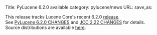 Title: PyLucene 6.2.0 available
category: pylucene/news
URL: 
save_as: 

This release tracks Lucene Core's recent 6.2.0 <a href="https://lucene.apache.org/core/corenews.html">release</a>.<br/>
See <a href="https://svn.apache.org/repos/asf/lucene/pylucene/tags/pylucene_6_2_0/CHANGES">PyLucene 6.2.0 CHANGES</a> and <a href="https://svn.apache.org/repos/asf/lucene/pylucene/tags/pylucene_6_2_0/jcc/CHANGES">JCC 2.22 CHANGES</a> for details.<br/>
Source distributions are available <a href="https://archive.apache.org/dist/lucene/pylucene/">here</a>.<br/>


